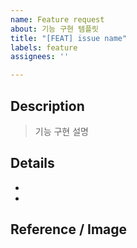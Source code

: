 ```yaml
---
name: Feature request
about: 기능 구현 템플릿
title: "[FEAT] issue name"
labels: feature
assignees: ''

---
```


## Description

> 기능 구현 설명

## Details
- 
- 

## Reference / Image
